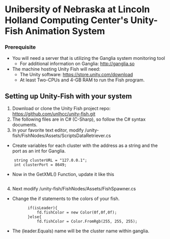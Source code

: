 # Unibersity of Nebraska at Lincoln Holland Computing Center's Unity-Fish Animation System

### Prerequisite
* You will need a server that is utilizing the Ganglia system monitoring tool
  * For additional information on Ganglia: http://ganglia.so
* The machine hosting Unity Fish will need:
  * The Unity software: https://store.unity.com/download
  * At least Two-CPUs and 4-GB RAM to run the Fish program.

## Setting up Unity-Fish with your system

1. Download or clone the Unity Fish project repo: https://github.com/unlhcc/unity-fish.git
2. The following files are in C# (C-Sharp), so follow the C# syntax documents.
3. In your favorite text editor, modify /unity-fish/FishNodes/Assets/ScriptsDataRetriever.cs
  * Create variables for each cluster with the address as a string and the port as an int for Ganglia.
  ``` FishSpawner fishSpawner;
      string clusterURL = "127.0.0.1";
      int clusterPort = 8649;
  ```
  * Now in the GetXML() Function,  update it like this
  
  ```StartCoroutine (ParseXML ("<myCluster>.xml", <AddrString>, <PortInt>));
  ```
4. Next modify /unity-fish/FishNodes/Assets/FishSpawner.cs
  * Change the if statements to the colors of your fish.
  ```if (leader.Equals ("myCluster")) {
			if(isLeader){
				fd.fishColor = new Color(0f,0f,0f);
			}else{
				fd.fishColor = Color.FromRgb(255, 255, 255);
  ```
  
  * The (leader.Equals) name will be the cluster name within ganglia.
